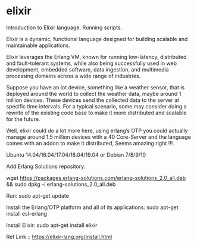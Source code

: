 # elixir

Introduction to Elixir language. Running scripts.

Elixir is a dynamic, functional language designed for building scalable and maintainable applications.

Elixir leverages the Erlang VM, known for running low-latency, distributed and fault-tolerant systems, while also being successfully used in web development, embedded software, data ingestion, and multimedia processing domains across a wide range of industries.

Suppose you have an iot device, something like a weather sensor, that is deployed around the world to collect the weather data, maybe around 1 million devices. These devices send the collected data to the server at specific time intervals. For a typical scenario, some may consider doing a rewrite of the existing code base to make it more distributed and scalable for the future.

Well, elixir could do a lot more here, using erlang’s OTP you could actually manage around 1.5 million devices with a 40 Core-Server and the language comes with an addon to make it distributed, Seems amazing right !!!.

Ubuntu 14.04/16.04/17.04/18.04/19.04 or Debian 7/8/9/10

Add Erlang Solutions repository: 

wget https://packages.erlang-solutions.com/erlang-solutions_2.0_all.deb && sudo dpkg -i erlang-solutions_2.0_all.deb

Run: sudo apt-get update

Install the Erlang/OTP platform and all of its applications: sudo apt-get install esl-erlang

Install Elixir: sudo apt-get install elixir

Ref Link :: https://elixir-lang.org/install.html
